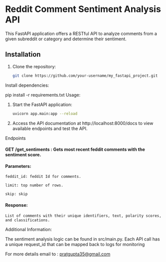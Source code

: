 # Reddit Comment Sentiment Analysis API

This FastAPI application offers a RESTful API to analyze comments from a given subreddit or category and determine their sentiment.

## Installation

1. Clone the repository:

   ```bash
   git clone https://github.com/your-username/my_fastapi_project.git
   
   
Install dependencies:

pip install -r requirements.txt
Usage:

1. Start the FastAPI application:
   ```bash
   uvicorn app.main:app --reload
   
2. Access the API documentation at http://localhost:8000/docs to view available endpoints and test the API.

Endpoints

   #### GET /get_sentiments : Gets most recent feddit comments with the sentiment score.

#### Parameters:

    feddit_id: feddit Id for comments.
  
    limit: top number of rows.
  
    skip: skip
  
#### Response:

    List of comments with their unique identifiers, text, polarity scores, and classifications.

Additional Information:

The sentiment analysis logic can be found in src/main.py.
Each API call has a unique request_id that can be mapped back to logs for monitoring



For more details email to : pratgupta35@gmail.com
